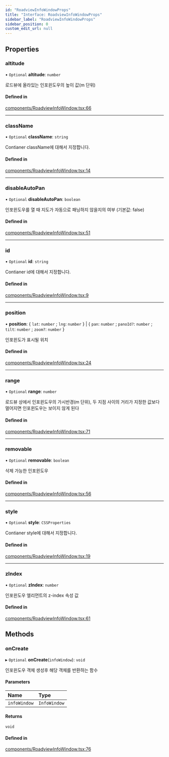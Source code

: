 ```yaml
---
id: "RoadviewInfoWindowProps"
title: "Interface: RoadviewInfoWindowProps"
sidebar_label: "RoadviewInfoWindowProps"
sidebar_position: 0
custom_edit_url: null
---
```


## Properties

### altitude

• `Optional` **altitude**: `number`

로드뷰에 올라있는 인포윈도우의 높이 값(m 단위)

#### Defined in

[components/RoadviewInfoWindow.tsx:66](https://github.com/JaeSeoKim/react-kakao-maps/blob/1c2440a/src/components/RoadviewInfoWindow.tsx#L66)

___

### className

• `Optional` **className**: `string`

Contianer className에 대해서 지정합니다.

#### Defined in

[components/RoadviewInfoWindow.tsx:14](https://github.com/JaeSeoKim/react-kakao-maps/blob/1c2440a/src/components/RoadviewInfoWindow.tsx#L14)

___

### disableAutoPan

• `Optional` **disableAutoPan**: `boolean`

인포윈도우를 열 때 지도가 자동으로 패닝하지 않을지의 여부 (기본값: false)

#### Defined in

[components/RoadviewInfoWindow.tsx:51](https://github.com/JaeSeoKim/react-kakao-maps/blob/1c2440a/src/components/RoadviewInfoWindow.tsx#L51)

___

### id

• `Optional` **id**: `string`

Contianer id에 대해서 지정합니다.

#### Defined in

[components/RoadviewInfoWindow.tsx:9](https://github.com/JaeSeoKim/react-kakao-maps/blob/1c2440a/src/components/RoadviewInfoWindow.tsx#L9)

___

### position

• **position**: { `lat`: `number` ; `lng`: `number`  } \| { `pan`: `number` ; `panoId?`: `number` ; `tilt`: `number` ; `zoom?`: `number`  }

인포윈도가 표시될 위치

#### Defined in

[components/RoadviewInfoWindow.tsx:24](https://github.com/JaeSeoKim/react-kakao-maps/blob/1c2440a/src/components/RoadviewInfoWindow.tsx#L24)

___

### range

• `Optional` **range**: `number`

로드뷰 상에서 인포윈도우의 가시반경(m 단위), 두 지점 사이의 거리가 지정한 값보다 멀어지면 인포윈도우는 보이지 않게 된다

#### Defined in

[components/RoadviewInfoWindow.tsx:71](https://github.com/JaeSeoKim/react-kakao-maps/blob/1c2440a/src/components/RoadviewInfoWindow.tsx#L71)

___

### removable

• `Optional` **removable**: `boolean`

삭제 가능한 인포윈도우

#### Defined in

[components/RoadviewInfoWindow.tsx:56](https://github.com/JaeSeoKim/react-kakao-maps/blob/1c2440a/src/components/RoadviewInfoWindow.tsx#L56)

___

### style

• `Optional` **style**: `CSSProperties`

Contianer style에 대해서 지정합니다.

#### Defined in

[components/RoadviewInfoWindow.tsx:19](https://github.com/JaeSeoKim/react-kakao-maps/blob/1c2440a/src/components/RoadviewInfoWindow.tsx#L19)

___

### zIndex

• `Optional` **zIndex**: `number`

인포윈도우 엘리먼트의 z-index 속성 값

#### Defined in

[components/RoadviewInfoWindow.tsx:61](https://github.com/JaeSeoKim/react-kakao-maps/blob/1c2440a/src/components/RoadviewInfoWindow.tsx#L61)

## Methods

### onCreate

▸ `Optional` **onCreate**(`infoWindow`): `void`

인포윈도우 객체 생성후 해당 객체를 반환하는 함수

#### Parameters

| Name | Type |
| :------ | :------ |
| `infoWindow` | `InfoWindow` |

#### Returns

`void`

#### Defined in

[components/RoadviewInfoWindow.tsx:76](https://github.com/JaeSeoKim/react-kakao-maps/blob/1c2440a/src/components/RoadviewInfoWindow.tsx#L76)
